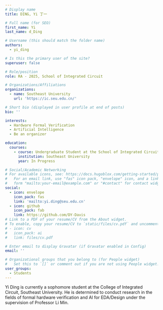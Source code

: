 ```yaml
---
# Display name
title: DING, Yi 丁一

# Full name (for SEO)
first_name: Yi
last_name: d_Ding

# Username (this should match the folder name)
authors:
  - yi_ding

# Is this the primary user of the site?
superuser: false

# Role/position
role: RA - 2025, School of Integrated Circuit

# Organizations/Affiliations
organizations:
  - name: Southeast University
    url: 'https://ic.seu.edu.cn/'

# Short bio (displayed in user profile at end of posts)
bio: ''

interests:
  - Hardware Formal Verification
  - Artificial Intelligence
  - Be an organizer

education:
  courses:
    - course: Undergraduate Student at the School of Integrated Circuits
      institution: Southeast University
      year: In Progress

# Social/Academic Networking
# For available icons, see: https://docs.hugoblox.com/getting-started/page-builder/#icons
#   For an email link, use "fas" icon pack, "envelope" icon, and a link in the
#   form "mailto:your-email@example.com" or "#contact" for contact widget.
social:
  - icon: envelope
    icon_pack: fas
    link: 'mailto:yi.ding@seu.edu.cn'
  - icon: github
    icon_pack: fab
    link: https://github.com/DY-Davis
# Link to a PDF of your resume/CV from the About widget.
# To enable, copy your resume/CV to `static/files/cv.pdf` and uncomment the lines below.
# - icon: cv
#   icon_pack: ai
#   link: files/cv.pdf

# Enter email to display Gravatar (if Gravatar enabled in Config)
email: ''

# Organizational groups that you belong to (for People widget)
#   Set this to `[]` or comment out if you are not using People widget.
user_groups:
  - Students
---
```


Yi Ding is currently a sophomore student at the College of Integrated Circuit, Southeast University. He is determined to conduct research in the fields of formal hardware verification and AI for EDA/Design under the supervision of Professor Li Min.